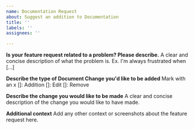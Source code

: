```yaml
---
name: Documentation Request
about: Suggest an addition to Documentation
title: ''
labels: ''
assignees: ''

---
```


**Is your feature request related to a problem? Please describe.**
A clear and concise description of what the problem is. Ex. I'm always frustrated when [...]

**Describe the type of Document Change you'd like to be added**
Mark with an x
[]: Addition
[]: Edit
[]: Remove

**Describe the change you would like to be made**
A clear and concise description of the change you would like to have made.

**Additional context**
Add any other context or screenshots about the feature request here.
